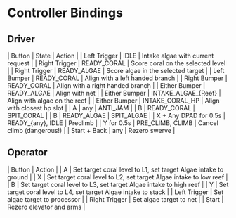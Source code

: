 # Controller Bindings

## Driver

| Button | State | Action |
| Left Trigger | IDLE | Intake algae with current request |
| Right Trigger | READY_CORAL | Score coral on the selected level |
| Right Trigger | READY_ALGAE | Score algae in the selected target |
| Left Bumper | READY_CORAL | Align with a left handed branch |
| Right Bumper | READY_CORAL | Align with a right handed branch |
| Either Bumper | READY_ALGAE | Align with net |
| Either Bumper | INTAKE_ALGAE_{Reef} | Align with algae on the reef |
| Either Bumper | INTAKE_CORAL_HP | Align with closest hp slot |
| A | any | ANTI_JAM |
| B | READY_CORAL | SPIT_CORAL |
| B | READY_ALGAE | SPIT_ALGAE |
| X + Any DPAD for 0.5s | READY_{any}, IDLE | Preclimb |
| Y for 0.5s | PRE_CLIMB, CLIMB | Cancel climb (dangerous!) |
| Start + Back | any | Rezero swerve |

## Operator

| Button | Action |
| A | Set target coral level to L1, set target Algae intake to ground |
| X | Set target coral level to L2, set target Algae intake to low reef |
| B | Set target coral level to L3, set target Algae intake to high reef |
| Y | Set target coral level to L4, set target Algae intake to stack |
| Left Trigger | Set algae target to processor |
| Right Trigger | Set algae target to net |
| Start | Rezero elevator and arms |
